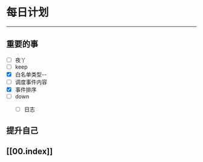
# 每日计划
---
## 重要的事

- [ ]    夜丫
- [ ]   keep
- [x]  白名单类型--
- [ ] 调度事件内容
- [x] 事件排序
- [ ] down
	- [ ] 日志



## 提升自己

  



## [[00.index]]










